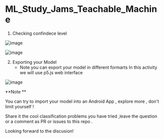 # ML_Study_Jams_Teachable_Machine

1. Checking confindece level

![image](https://github.com/ALUDeveloperStudentClub/ML_Study_Jams_Teachable_Machine/assets/90443938/34bb758b-5f5c-438f-b56e-50e1820e8d91) 

![image](https://github.com/ALUDeveloperStudentClub/ML_Study_Jams_Teachable_Machine/assets/90443938/0e386983-28fd-46e1-a3d0-9cd2f594f719)

2. Exporting your Model
   - Note you can export your model in different formarts
In this activity we will use p5.js web interface

![image](https://github.com/ALUDeveloperStudentClub/ML_Study_Jams_Teachable_Machine/assets/90443938/6e935682-0bfa-4bfb-875b-87de63a743cc)

**Note **

You can try to import your model into an Android App , explore more , don't limit yourself ! 

Share it the cool classification problems you have tried ,leave the question  or a comment as PR or issues to this repo . 

Looking forward to the discusion! 

